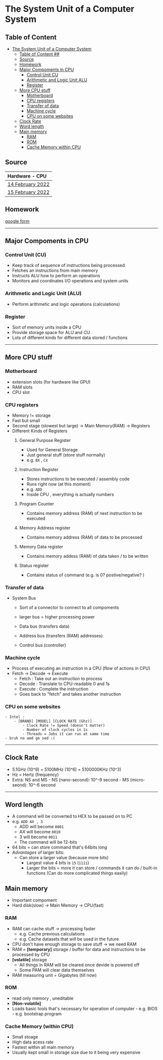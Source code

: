 # The System Unit of a Computer System #

## Table of Content ## 
<!-- TOC -->

- [The System Unit of a Computer System](#the-system-unit-of-a-computer-system)
    - [Table of Content ##](#table-of-content-)
    - [Source](#source)
    - [Homework](#homework)
    - [Major Compoments in CPU](#major-compoments-in-cpu)
        - [Control Unit CU](#control-unit-cu)
        - [Arithmetic and Logic Unit ALU](#arithmetic-and-logic-unit-alu)
        - [Register](#register)
    - [More CPU stuff](#more-cpu-stuff)
        - [Motherboard](#motherboard)
        - [CPU registers](#cpu-registers)
        - [Transfer of data](#transfer-of-data)
        - [Machine cycle](#machine-cycle)
        - [CPU on some websites](#cpu-on-some-websites)
    - [Clock Rate](#clock-rate)
    - [Word length](#word-length)
    - [Main memory](#main-memory)
        - [RAM](#ram)
        - [ROM](#rom)
        - [Cache Memory within CPU](#cache-memory-within-cpu)

<!-- /TOC -->

## Source ##
| Hardware - CPU |
| :------------------- | 
| [14 February 2022](/notes/2022/14Feb.md)|
| [15 February 2022](/notes/2022/15Feb.md)|

## Homework ##
[google form](https://classroom.google.com/u/1/c/Mzg3ODYwNTYwNDU0/a/NDYyMDA2MjU3OTEx/details)

---

## Major Compoments in CPU ##
### Control Unit (CU) ###
- Keep track of sequence of instructions being processed
- Fetches an instructions from main memory 
- Instructs ALU how to perform an operations 
- Monitors and coordinates I/O operations and system units 

### Arithmetic and Logic Unit (ALU) ###
- Perform arithmetic and logic operations (calculations)

### Register ###
- Sort of memory units inside a CPU 
- Provide storage space for ALU and CU
- Lots of different kinds for different data stored / functions

---

## More CPU stuff ##
### Motherboard ###
- extension slots (for hardware like GPU)
- RAM slots 
- CPU slot

### CPU registers ###
- Memory != storage
- Fast but small
- Second stage (slowest but large) -> Main Memory(RAM) -> Registers
- Different Kinds of Registers 
    1. General Purpose Register 
        - Used for General Storage 
        - Just general stuff (store stuff normally)
        - e.g. `BX` , `CX`

    2. Instruction Register 
        - Stores instructions to be executed / assembly code
        - Runs right now (at this moment)
        - e.g. `ADD`
        - Inside CPU , everything is actually numbers 
    
    3. Program Counter
        - Contains memory address (RAM) of next instruction to be executed
    
    4. Memory Address register
        - Contains memory address (RAM) of data to be processed

    5. Memory Data register 
        - Contains memory addess (RAM) of data taken / to be written

    6. Status register 
        - Contains status of command (e.g. is 0? postive/negative? )  

### Transfer of data ###
- System Bus
    - Sort of a connector to connect to all compoments 
    - larger bus = higher processing power 

    - Data bus (transfers data)
    - Address bus (transfers (RAM) addresses)
    - Control bus (controller)

### Machine cycle ###
- Process of executing an instruction in a CPU (flow of actions in CPU)
- Fetch -> Decode -> Execute
    - Fetch : Take out an instruction to process
    - Decode : Translate to CPU-readable 0 and 1s
    - Execute : Complete the instruction 
    - Goes back to "fetch" and takes another instruction

### CPU on some websites ###
    - Intel :
        - [BRAND] [MODEL] [CLOCK RATE (Ghz)]
            - Clock Rate != Speed (doesn't matter)
            - Number of clock cycles in 1s
            - Threads = Jobs it can run at same time
    - bruh no amd ge sed :(

---

## Clock Rate ##
- 5.1GHz (10^9) = 5100MHz (10^6) = 5100000KHz (10^3)
- Hz = Hertz (frequency)
- Extra: NS and MS
        - NS (nano-second): 10^-9 second
        - MS (micro-seond): 10^-6 second

---

## Word length ##
- A command will be converted to HEX to be passed on to PC
- e.g. `ADD AX , 3`
    - ADD will become `0001`
    - AX will become `0010`
    - 3 will become `0011`
    - The command will be 12-bits
- 64 bits = can store command that's 64bits long
- *Advantages* of larger bits:
    - Can store a larger value (because more bits)
        - Largest value 4 bits is `15` (`1111`)
        - Larger the bits = more it can store / commands it can do / built-in functions (Can do more complicated things easily)

## Main memory ##
- Important compoment
- Hard disk(slow) -> Main Memory -> CPU(fast)

### RAM ###
- RAM can cache stuff -> processing faster
    - e.g. Cache previous calculations 
    - e.g. Cache datasets that will be used in the future 
- CPU don't have enough storage to save stuff -> we need RAM
- RAM = **[temporary]** storage / buffer for data and instructions to be processed by CPU
- **[volatile]** storage 
    - All things in RAM will be cleared once devide is powered off
    - Some PAM will clear data themselves
- RAM measuring unit = Gigabytes (till now)

### ROM ###
- read only memory , uneditable 
- **[Non-volatile]**
- Loads basic tools that's necessary for operation of computer
            - e.g. BIOS
            - e.g. bootstrap program

### Cache Memory (within CPU) ###
- Small stoage 
- High data acess rate 
- Fastest within all main memory
- Usually kept small in storage size due to it being very expensive
